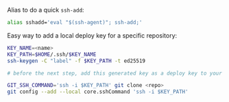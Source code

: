 Alias to do a quick `ssh-add`:

```bash
alias sshadd='eval "$(ssh-agent)"; ssh-add;'
```

Easy way to add a local deploy key for a specific repository:

```bash
KEY_NAME=<name>
KEY_PATH=$HOME/.ssh/$KEY_NAME
ssh-keygen -C "label" -f $KEY_PATH -t ed25519

# before the next step, add this generated key as a deploy key to your repo

GIT_SSH_COMMAND='ssh -i $KEY_PATH' git clone <repo>
git config --add --local core.sshCommand 'ssh -i $KEY_PATH'
```
